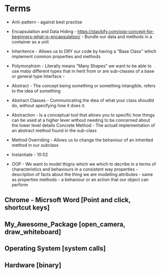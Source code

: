 # Terms

- Anti-pattern - against best practise
- Encapsulation and Data Hiding - https://stackify.com/oop-concept-for-beginners-what-is-encapsulation/ - Bundle our data and methods in a container as a unit
- Inheritence - Allows us to DRY our code by having a "Base Class" which implement common properties and methods
- Polymorphism - Literally means "Many Shapes" we want to be able to use maby different types that in herit from or are sub-classes of a base or general type
Interface - 
- Abstract - The concept being something or something intangible, refers to the idea of something
- Abstract Classes - Communicating the diea of what your class shoudld do, without specifying how it does it.
- Abstraction - Is a conceptual tool that allows you to specific how things can be used at a higher lever without needing to be concerned about the lower level details
Concrete Method -  The actuall implementation of an abstract method found in the sub-class
- Method Overriding - Allows us to change the behaviour of an inherited method in our subclass

- Instantiate - 10:02
- OOP - We want to model thigns which we which to decribe in a terms of  characteristics and behaviours in a consistent way
properties - description of facts about the thing we are modelling 
attributes - same as properties
methods - a behaviour or an action that our object can perform


Chrome - Micrsoft Word [Point and click, shortcut keys]
-------------------------------------------------------
My_Awesome_Package [open_camera, draw_whiteboard]
-------------------------------------------------------
Operating System [system calls]
-------------------------------------------------------
Hardware [binary]
-------------------------------------------------------